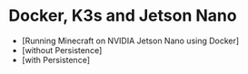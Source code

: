 # Docker, K3s and Jetson Nano

- [Running Minecraft on NVIDIA Jetson Nano using Docker]
 - [without Persistence]
 - [with Persistence]
